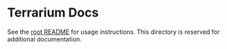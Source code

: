 # Terrarium Docs

See the [root README](../README.md) for usage instructions. This directory is reserved for additional documentation.
